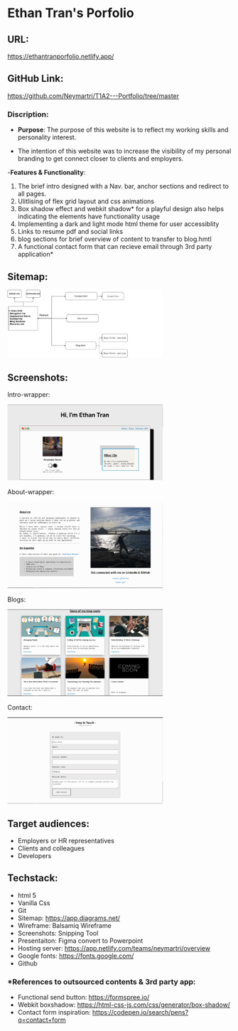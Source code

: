 # Ethan Tran's Porfolio 
## URL:
https://ethantranporfolio.netlify.app/

## GitHub Link:
https://github.com/Neymartri/T1A2---Portfolio/tree/master 

### Discription: 
 - <b>Purpose</b>: The purpose of this website is to reflect my working skills and personality interest. 
 
- The intention of this website was to increase the visibility of my personal branding to get connect closer to clients and employers. 

-<b>Features & Functionality</b>:
<ol>
    <li>The brief intro designed with a Nav. bar, anchor sections and redirect to all pages.</li>
    <li>Ulitlising of flex grid layout and css animations</li>
    <li>Box shadow effect and webkit shadow* for a playful design also helps indicating the elements have functionality usage</li>
    <li>Implementing a dark and light mode html theme for user accessiblity </li>
    <li>Links to resume pdf and social links</li>
    <li>blog sections for brief overview of content to transfer to blog.hmtl</li>
    <li> A functional contact form that can recieve email through 3rd party application*</li>
</ol>

## Sitemap: 

<img style="width: 350px" src="img/Sitemap.png">

## Screenshots:
Intro-wrapper:

<img style="width: 350px" src="img/Intro-wrapper.png">

About-wrapper:

<img style="width: 350px" src="img/Aboutme-wrapper.png">

Blogs: 

<img style="width: 350px" src="img/Blogseciton-wrapper.png">

Contact: 

<img style="width: 350px" src="img/contact.png">

## Target audiences: 
- Employers or HR representatives
- Clients and colleagues 
- Developers 

## Techstack: 
- html 5 
- Vanilla Css
- Git 
- Sitemap: https://app.diagrams.net/ 
- Wireframe: Balsamiq Wireframe 
- Screenshots: Snipping Tool 
- Presentaiton: Figma convert to Powerpoint 
- Hosting server: https://app.netlify.com/teams/neymartri/overview
- Google fonts: https://fonts.google.com/
- Github 


### *References to outsourced contents & 3rd party app: 
- Functional send button: https://formspree.io/ 
- Webkit boxshadow: https://html-css-js.com/css/generator/box-shadow/
- Contact form inspiration: https://codepen.io/search/pens?q=contact+form 

































